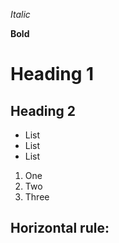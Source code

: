 
*Italic*	

**Bold**

# Heading 1	

## Heading 2

* List
* List
* List

1. One
2. Two
3. Three

Horizontal rule:
---
